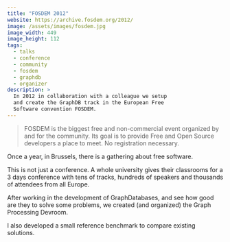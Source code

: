 ```yaml
---
title: "FOSDEM 2012"
website: https://archive.fosdem.org/2012/
image: /assets/images/fosdem.jpg
image_width: 449
image_height: 112
tags:
  - talks
  - conference
  - community
  - fosdem
  - graphdb
  - organizer
description: > 
  In 2012 in collaboration with a colleague we setup
  and create the GraphDB track in the European Free 
  Software convention FOSDEM.
---
```


> FOSDEM is the biggest free and non-commercial event organized by and for the community. Its goal is to provide Free and Open Source developers a place to meet. No registration necessary.


Once a year, in Brussels, there is a gathering about 
free software. 

This is not just a conference. A whole university gives
their classrooms for a 3 days conference with tens of tracks, hundreds of speakers and thousands of attendees from all Europe.

After working in the development of GraphDatabases, and see how good are they to solve some problems, we created (and organized) the Graph Processing Devroom. 

I also developed a small reference benchmark to compare existing solutions.
